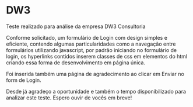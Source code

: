 # DW3
Teste realizado para análise da empresa DW3 Consultoria 

Conforme solicitado, um formulário de Login com design simples e eficiente, contendo algumas particularidades como a navegação entre formulários utilizando javascript,
por padrão iniciando no formulário de login, os hyperlinks contidos inserem classes de css em elementos do html criando essa forma de desenvolvimento em página única. 

Foi inserida também uma página de agradecimento ao clicar em Enviar no form de Login. 

Desde já agradeço a oportunidade e também o tempo disponibilizado para analizar este teste. Espero ouvir de vocês em breve!
